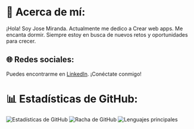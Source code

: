 # 💫 Acerca de mí:
¡Hola! Soy Jose Miranda. Actualmente me dedico a Crear web apps. Me encanta dormir. Siempre estoy en busca de nuevos retos y oportunidades para crecer.

## 🌐 Redes sociales:
Puedes encontrarme en [LinkedIn](https://linkedin.com/in/tu-perfil-de-linkedin). ¡Conéctate conmigo!

# 📊 Estadísticas de GitHub:
![Estadísticas de GitHub](https://github-readme-stats.vercel.app/api?username=Mortadelo24&theme=dark&hide_border=false&include_all_commits=true&count_private=false)
![Racha de GitHub](https://github-readme-streak-stats.herokuapp.com/?user=Mortadelo24&theme=dark&hide_border=false)
![Lenguajes principales](https://github-readme-stats.vercel.app/api/top-langs/?username=Mortadelo24&theme=dark&hide_border=false&include_all_commits=true&count_private=false&layout=compact)


